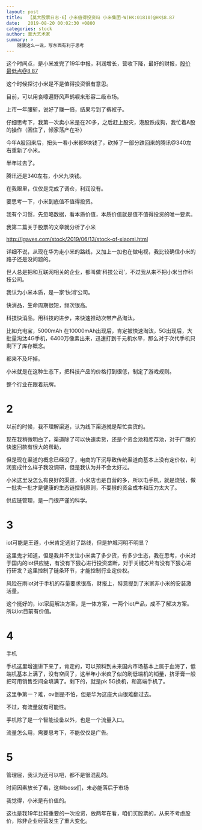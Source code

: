 ```yaml
---
layout: post
title:  【莫大股票日志-6】小米值得投资吗 小米集团-W(HK:01810)@HK$8.87
date:   2019-08-20 00:02:30 +0800
categories: stock 
author: 莫大艺术家
summary: >
    随便这么一说，写东西有利于思考
---
```


这个时间点，是小米发完了19年中报，利润增长，营收下降，最好的财报，股价最低点@8.87

这个时候探讨小米是不是值得投资很有意思。

目前，可以用哀嚎遍野风声鹤唳来形容二级市场。

上市一年腰斩，说好了赚一倍，结果亏到了裤衩子。

仔细思考下，我第一次卖小米是在20多，之后赶上股灾，港股跌成狗，我忙着A股的操作（困住了，倾家荡产在补）

今年A股回来后，扭头一看小米都9块钱了，砍掉了一部分跌回来的腾讯@340左右重新了小米。

半年过去了。

腾讯还是340左右，小米九块钱。

在我眼里，仅仅是完成了调仓，利润没有。




要思考一下，小米到底值不值得投资。

我有个习惯，先忽略数据，看本质价值，本质价值就是值不值得投资的唯一要素。

我第二篇关于股票的文章就分析了小米

http://igaves.com/stock/2019/06/13/stock-of-xiaomi.html

详细不说，从现在华为走小米的路线，又加上一加也在做电视，我比较确信小米的路子还是没问题的。

世人总是把和互联网相关的企业，都叫做‘科技公司’，不过我从来不把小米当作科技公司。

我认为小米本质，是一家‘快消’公司。

快消品，生命周期很短，频次很高。

科技快消品，用科技的进步，来快速推动次带产品淘汰。

比如充电宝，5000mAh 在10000mAh出现后，肯定被快速淘汰，5G出现后，大批量淘汰4G手机，6400万像素出来，迅速打到千元机水平，那么对于次代手机只剩下了库存概念。

都来不及坏掉。

小米就是在这种生态下，把科技产品的价格打到很低，制定了游戏规则。

整个行业在跟着玩牌。

# 2

以前的时候，我不理解渠道，认为线下渠道就是帮忙卖货的。

现在我稍微明白了，渠道除了可以快速卖货，还是个资金池和库存池，对于厂商的快速回款有很大的帮助，

但是现在渠道的概念已经没了，电商的下沉导致传统渠道商基本上没有定价权，利润变成什么样子我没调研，但是我认为并不会太好过。

小米这里没怎么有良好的渠道，小米店也是自营的多，所以屯手机，就是烧钱，做一批卖一批才是健康的生态链控制原则，不耍猴的资金成本和压力太大了。

供应链管理，是一门很严谨的科学。


# 3

iot可能是王道，小米肯定选对了路线，但是护城河明不明显？

这里鬼才知道，但是我并不关注小米卖了多少货，有多少生态，我在思考，小米对于国内的iot供应链，有没有下狠心进行投资垄断，对于关键芯片有没有下狠心进行研发？这里控制了链条环节，才能控制行业定价权。

风险在雨iot对于手机的存量要求很高，财报上，特意提到了米家非小米的安装激活量。

这个挺好的，iot家庭解决方案，是一体方案，一两个iot产品，成不了解决方案。所以iot目前有价值。

# 4

手机

手机这里增速讲下来了，肯定的，可以预料到未来国内市场基本上属于血海了，低端机基本上满了，没有空间了，这半年小米疯了似的刷低端机的销量，挤牙膏一般把可用销售空间全填满了。剩下的，就是pk 5G换机，和高端手机了。

这里争第一？难，ov倒是不怕，但是华为这座大山很难翻过去。

不过，有流量就有可能性。

手机除了是一个智能设备以外，也是一个流量入口。

流量怎么用，需要思考下，不能仅仅是广告。

# 5

管理层，我认为还可以吧，都不是很混乱的。

时间因素放长了看，这些boss们，未必能落后于市场



我觉得，小米是有价值的。

这也是我19年比较重要的一次投资，放两年在看，咱们买股票的，从来不考虑股价，除非企业经营发生了重大变化。









